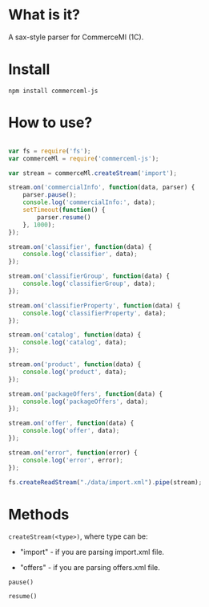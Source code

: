 # What is it?

A sax-style parser for CommerceMl (1C).

# Install

`npm install commerceml-js`

# How to use?

```JavaScript

var fs = require('fs');
var	commerceMl = require('commerceml-js');

var stream = commerceMl.createStream('import');

stream.on('commercialInfo', function(data, parser) {
	parser.pause();
	console.log('commercialInfo:', data);
	setTimeout(function() {
		parser.resume()
	}, 1000);
});

stream.on('classifier', function(data) {
	console.log('classifier', data);
});

stream.on('classifierGroup', function(data) {
	console.log('classifierGroup', data);
});

stream.on('classifierProperty', function(data) {
	console.log('classifierProperty', data);
});

stream.on('catalog', function(data) {
	console.log('catalog', data);
});

stream.on('product', function(data) {
	console.log('product', data);
});

stream.on('packageOffers', function(data) {
	console.log('packageOffers', data);
});

stream.on('offer', function(data) {
	console.log('offer', data);
});

stream.on("error", function(error) {
	console.log('error', error);
});

fs.createReadStream("./data/import.xml").pipe(stream);

```

# Methods

`createStream(<type>)`, where type can be:

- "import" - if you are parsing import.xml file.

- "offers" - if you are parsing offers.xml file.

`pause()`

`resume()`
